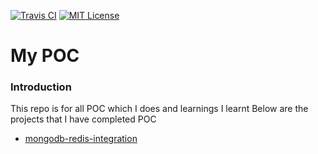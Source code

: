 [![Travis CI](https://travis-ci.org/rajadilipkolli/POC.svg?branch=master)](https://travis-ci.org/rajadilipkolli/POC)
[![MIT License](http://img.shields.io/badge/license-MIT-green.svg) ](https://githib.com/rajadilipkolli/POC/blob/master/LICENSE)

# My POC

### Introduction
This repo is for all POC which I does and learnings I learnt
Below are the projects that I have completed POC
- [mongodb-redis-integration](mongodb-redis-integration/README.md)